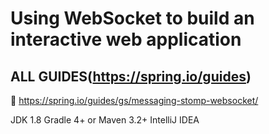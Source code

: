 # Using WebSocket to build an interactive web application

## ALL GUIDES(https://spring.io/guides)

🔗 https://spring.io/guides/gs/messaging-stomp-websocket/

JDK 1.8 Gradle 4+ or Maven 3.2+ IntelliJ IDEA